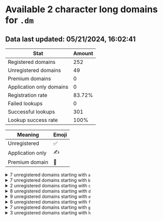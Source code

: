 # Available 2 character long domains for `.dm`

## Data last updated: 05/21/2024, 16:02:41

|Stat|Amount|
|--|--|
|Registered domains|252|
|Unregistered domains|49|
|Premium domains|0|
|Application only domains|0|
|Registration rate|83.72%|
|Failed lookups|0|
|Successful lookups|301|
|Lookup success rate|100%|


|Meaning|Emoji|
|--|--|
|Unregistered|:white_check_mark:|
|Application only|:writing_hand:|
|Premium domain|:gem:|

<details>
<summary>7 unregistered domains starting with <bold><code>a</code></bold></summary>

|Type|Domain|
|--|--|
|:white_check_mark:|`a5.dm`|
|:white_check_mark:|`a7.dm`|
|:white_check_mark:|`aj.dm`|
|:white_check_mark:|`am.dm`|
|:white_check_mark:|`aq.dm`|
|:white_check_mark:|`au.dm`|
|:white_check_mark:|`av.dm`|
</details>
<details>
<summary>7 unregistered domains starting with <bold><code>b</code></bold></summary>

|Type|Domain|
|--|--|
|:white_check_mark:|`b1.dm`|
|:white_check_mark:|`b4.dm`|
|:white_check_mark:|`bd.dm`|
|:white_check_mark:|`bi.dm`|
|:white_check_mark:|`bj.dm`|
|:white_check_mark:|`bm.dm`|
|:white_check_mark:|`by.dm`|
</details>
<details>
<summary>2 unregistered domains starting with <bold><code>c</code></bold></summary>

|Type|Domain|
|--|--|
|:white_check_mark:|`cd.dm`|
|:white_check_mark:|`cm.dm`|
</details>
<details>
<summary>8 unregistered domains starting with <bold><code>d</code></bold></summary>

|Type|Domain|
|--|--|
|:white_check_mark:|`d1.dm`|
|:white_check_mark:|`d2.dm`|
|:white_check_mark:|`d7.dm`|
|:white_check_mark:|`dc.dm`|
|:white_check_mark:|`dh.dm`|
|:white_check_mark:|`dm.dm`|
|:white_check_mark:|`dv.dm`|
|:white_check_mark:|`dw.dm`|
</details>
<details>
<summary>9 unregistered domains starting with <bold><code>e</code></bold></summary>

|Type|Domain|
|--|--|
|:white_check_mark:|`e5.dm`|
|:white_check_mark:|`e6.dm`|
|:white_check_mark:|`ee.dm`|
|:white_check_mark:|`eh.dm`|
|:white_check_mark:|`ei.dm`|
|:white_check_mark:|`ek.dm`|
|:white_check_mark:|`el.dm`|
|:white_check_mark:|`es.dm`|
|:white_check_mark:|`et.dm`|
</details>
<details>
<summary>6 unregistered domains starting with <bold><code>f</code></bold></summary>

|Type|Domain|
|--|--|
|:white_check_mark:|`f4.dm`|
|:white_check_mark:|`f7.dm`|
|:white_check_mark:|`f8.dm`|
|:white_check_mark:|`fs.dm`|
|:white_check_mark:|`ft.dm`|
|:white_check_mark:|`fv.dm`|
</details>
<details>
<summary>7 unregistered domains starting with <bold><code>g</code></bold></summary>

|Type|Domain|
|--|--|
|:white_check_mark:|`g2.dm`|
|:white_check_mark:|`g6.dm`|
|:white_check_mark:|`ga.dm`|
|:white_check_mark:|`gb.dm`|
|:white_check_mark:|`gq.dm`|
|:white_check_mark:|`gv.dm`|
|:white_check_mark:|`gw.dm`|
</details>
<details>
<summary>3 unregistered domains starting with <bold><code>h</code></bold></summary>

|Type|Domain|
|--|--|
|:white_check_mark:|`hd.dm`|
|:white_check_mark:|`hf.dm`|
|:white_check_mark:|`hq.dm`|
</details>